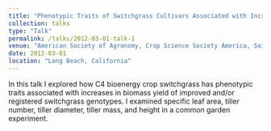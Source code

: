 ```yaml
---
title: "Phenotypic Traits of Switchgrass Cultivars Associated with Increases in Biomass Yield"
collection: talks
type: "Talk"
permalink: /talks/2012-03-01-talk-1
venue: "American Society of Agronomy, Crop Science Society America, Soil Science Society America"
date: 2012-03-01
location: "Long Beach, California"
---
```

In this talk I explored how C4 bioenergy crop switchgrass has phenotypic traits associated with increases in biomass yield of improved and/or registered switchgrass genotypes.
I examined specific leaf area, tiller number, tiller diameter, tiller mass, and height in a common garden experiment. 
